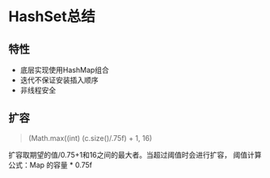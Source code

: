 # HashSet总结

## 特性
- 底层实现使用HashMap组合
- 迭代不保证安装插入顺序
- 非线程安全

## 扩容
> (Math.max((int) (c.size()/.75f) + 1, 16)

扩容取期望的值/0.75+1和16之间的最大者。当超过阈值时会进行扩容，
阈值计算公式：Map 的容量 * 0.75f